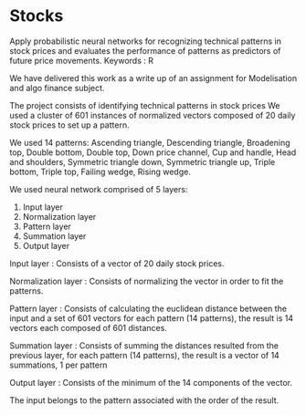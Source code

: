 # Stocks
Apply probabilistic neural networks for recognizing technical patterns in stock prices and
evaluates the performance of patterns as predictors of future price movements.
Keywords​ : R

We have delivered this work as a write up of an assignment for Modelisation and algo finance
subject.

The project consists of identifying technical patterns in stock prices
We used a cluster of 601 instances of normalized vectors composed of 20 daily stock prices to
set up a pattern.

We used 14 patterns: Ascending triangle, Descending triangle, Broadening top, Double bottom,
Double top, Down price channel, Cup and handle, Head and shoulders, Symmetric triangle
down, Symmetric triangle up, Triple bottom, Triple top, Failing wedge, Rising wedge.

We used neural network comprised of 5 layers:
1. Input layer
2. Normalization layer
3. Pattern layer
4. Summation layer
5. Output layer

Input layer​ : Consists of a vector of 20 daily stock prices.

Normalization layer​ : Consists of normalizing the vector in order to fit the patterns.

Pattern layer​ : Consists of calculating the euclidean distance between the input and a set of 601
vectors for each pattern (14 patterns), the result is 14 vectors each composed of 601 distances.

Summation layer​ : Consists of summing the distances resulted from the previous layer, for each
pattern (14 patterns), the result is a vector of 14 summations, 1 per pattern

Output layer​ : Consists of the minimum of the 14 components of the vector.

The input belongs to the pattern associated with the order of the result.

